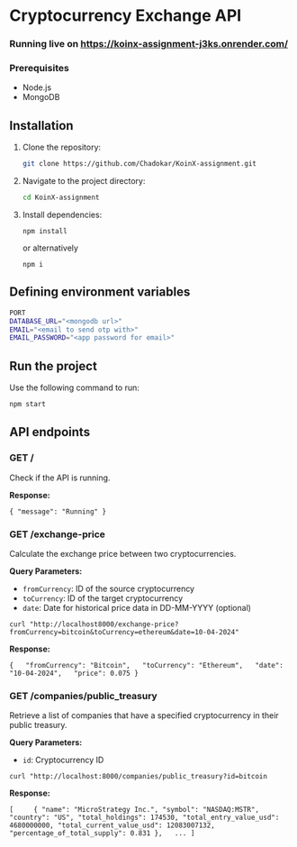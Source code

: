 # Cryptocurrency Exchange API
### Running live on https://koinx-assignment-j3ks.onrender.com/

### Prerequisites

- Node.js
- MongoDB 

## Installation

1. Clone the repository:

    ```bash
    git clone https://github.com/Chadokar/KoinX-assignment.git
    ```

2. Navigate to the project directory:

    ```bash
    cd KoinX-assignment
    ```

3. Install dependencies:

   ```node
   npm install
   ```

   or alternatively

   ```node
   npm i
   ```

## Defining environment variables

```bash
PORT
DATABASE_URL="<mongodb url>"
EMAIL="<email to send otp with>"
EMAIL_PASSWORD="<app password for email>"
```


## Run the project

Use the following command to run:

```bash
npm start
```


## API endpoints

### GET /

Check if the API is running.

**Response:**

`{ "message": "Running" }`

### GET /exchange-price

Calculate the exchange price between two cryptocurrencies.

**Query Parameters:**

*   `fromCurrency`: ID of the source cryptocurrency
*   `toCurrency`: ID of the target cryptocurrency
*   `date`: Date for historical price data in DD-MM-YYYY (optional)

`curl "http://localhost8000/exchange-price?fromCurrency=bitcoin&toCurrency=ethereum&date=10-04-2024"`

**Response:**

`{   "fromCurrency": "Bitcoin",   "toCurrency": "Ethereum",   "date": "10-04-2024",   "price": 0.075 }`

### GET /companies/public_treasury

Retrieve a list of companies that have a specified cryptocurrency in their public treasury.

**Query Parameters:**

*   `id`: Cryptocurrency ID

`curl "http://localhost:8000/companies/public_treasury?id=bitcoin`

**Response:**

`[     {
    "name": "MicroStrategy Inc.",
    "symbol": "NASDAQ:MSTR",
    "country": "US",
    "total_holdings": 174530,
    "total_entry_value_usd": 4680000000,
    "total_current_value_usd": 12083007132,
    "percentage_of_total_supply": 0.831
  },   ... ]`





